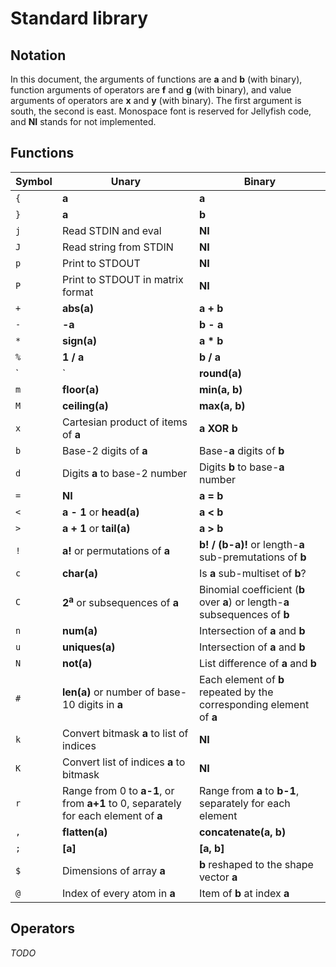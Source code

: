 # Standard library

## Notation

In this document, the arguments of functions are **a** and **b** (with binary), function arguments of operators are **f** and **g** (with binary), and value arguments of operators are **x** and **y** (with binary).
The first argument is south, the second is east.
Monospace font is reserved for Jellyfish code, and **NI** stands for not implemented.

## Functions

| Symbol | Unary | Binary |
| --- | --- | --- |
| `{` | **a** | **a** |
| `}` | **a** | **b** |
| `j` | Read STDIN and eval | **NI** |
| `J` | Read string from STDIN | **NI** |
| `p` | Print to STDOUT | **NI** |
| `P` | Print to STDOUT in matrix format | **NI** |
| `+` | **abs(a)** | **a + b** |
| `-` | **-a** | **b - a** |
| `*` | **sign(a)** | **a * b** |
| `%` | **1 / a** | **b / a** |
| `|` | **round(a)** | **b % a** (modulus) |
| `m` | **floor(a)** | **min(a, b)** |
| `M` | **ceiling(a)** | **max(a, b)** |
| `x` | Cartesian product of items of **a** | **a XOR b** |
| `b` | Base-2 digits of **a** | Base-**a** digits of **b** |
| `d` | Digits **a** to base-2 number | Digits **b** to base-**a** number |
| `=` | **NI** | **a = b** |
| `<` | **a - 1** or **head(a)** | **a < b** |
| `>` | **a + 1** or **tail(a)** | **a > b** |
| `!` | **a!** or permutations of **a** | **b! / (b-a)!** or length-**a** sub-premutations of **b** |
| `c` | **char(a)** | Is **a** sub-multiset of **b**? |
| `C` | **2<sup>a</sup>** or subsequences of **a** | Binomial coefficient (**b** over **a**) or length-**a** subsequences of **b** |
| `n` | **num(a)** | Intersection of **a** and **b** |
| `u` | **uniques(a)** | Intersection of **a** and **b** |
| `N` | **not(a)** | List difference of **a** and **b** |
| `#` | **len(a)** or number of base-10 digits in **a** | Each element of **b** repeated by the corresponding element of **a** |
| `k` | Convert bitmask **a** to list of indices | **NI** |
| `K` | Convert list of indices **a** to bitmask | **NI** |
| `r` | Range from 0 to **a-1**, or from **a+1** to 0, separately for each element of **a** | Range from **a** to **b-1**, separately for each element |
| `,` | **flatten(a)** | **concatenate(a, b)** |
| `;` | **[a]** | **[a, b]** |
| `$` | Dimensions of array **a** | **b** reshaped to the shape vector **a** |
| `@` | Index of every atom in **a** | Item of **b** at index **a** |

## Operators

_TODO_